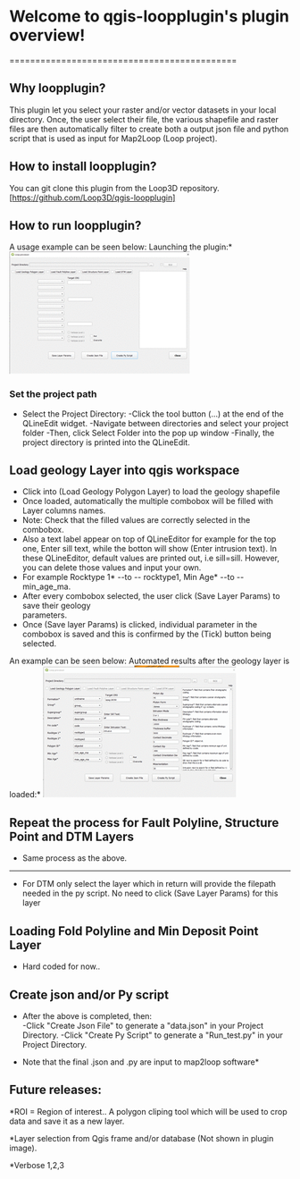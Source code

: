 
# Welcome to qgis-loopplugin's plugin overview!
============================================

## Why loopplugin?

This plugin let you select your raster and/or vector datasets in your local directory. Once, the user select their file,
the various shapefile and raster files are then automatically filter to create both a output json file and python script that is used as input for Map2Loop (Loop project).

## How to install **loopplugin**?

   You can git clone this plugin from the Loop3D repository. [https://github.com/Loop3D/qgis-loopplugin]

## How to run **loopplugin**?

A usage example can be seen below:
Launching the plugin:*
![]( launch_plugin.gif)

### Set the project path

- Select the Project Directory:
   -Click the tool button (...) at the end of the QLineEdit widget.
   -Navigate between directories and select your project folder
   -Then, click Select Folder into the pop up window
   -Finally, the project directory is printed into the QLineEdit.

## Load geology Layer into qgis workspace

- Click into (Load Geology Polygon Layer) to load the geology shapefile
- Once loaded, automatically the multiple combobox will be filled with Layer columns names.
- Note: Check that the filled values are correctly selected in the combobox.
- Also a text label appear on top of QLineEditor for example for the top one, Enter sill text, 
  while the botton will show (Enter intrusion text). In these QLineEditor, default values are printed out, i.e sill=sill. However, you can delete those values and input your own.
- For example Rocktype 1* --to -- rocktype1, Min Age* --to -- min_age_ma.
- After every combobox selected, the user click (Save Layer Params) to save their geology  
  parameters.
- Once (Save layer Params) is clicked, individual parameter in the combobox is saved and this is 
	confirmed by the (Tick) button being selected.

 An example can be seen below:
 Automated results after the geology layer is loaded:*
![]( filter_geol_data.gif)

## Repeat the process for Fault Polyline, Structure Point and DTM Layers

- Same process as the above.
---
- For DTM only select the layer which in return will provide the filepath needed in the py script.
  No need to click (Save Layer Params) for this layer 

## Loading Fold Polyline and Min Deposit Point Layer

- Hard coded for now..

## Create json and/or Py script

- After the above is completed, then:  
   -Click "Create Json File" to generate a "data.json" in your Project Directory.
   -Click "Create Py Script" to generate a "Run_test.py" in your Project Directory.

* Note that the final .json and .py are input to map2loop software*

## Future releases:

  *ROI = Region of interest.. A polygon cliping tool which will be used to crop data and save it as a new layer.
  
  *Layer selection from Qgis frame and/or database (Not shown in plugin image).

  *Verbose 1,2,3 
